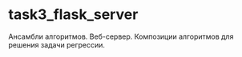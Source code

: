 # task3_flask_server
Ансамбли алгоритмов. Веб-сервер. Композиции алгоритмов для решения задачи регрессии.

